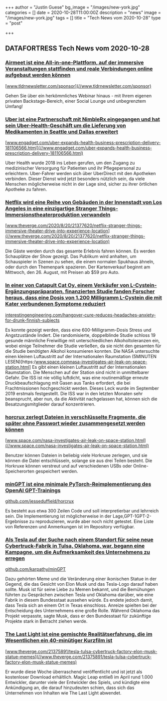+++
author = "Justin Guese"
bg_image = "/images/new-york.jpg"
categories = []
date = 2020-10-28T11:00:00Z
description = "news"
image = "/images/new-york.jpg"
tags = []
title = "Tech News vom 2020-10-28"
type = "post"

+++

        
## DATAFORTRESS Tech News vom 2020-10-28



### [Airmeet ist eine All-in-one-Plattform, auf der immersive Veranstaltungen stattfinden und reale Verbindungen online aufgebaut werden können](//www.tldrnewsletter.com/sponsor)


[www.tldrnewsletter.com/sponsor](//www.tldrnewsletter.com/sponsor)


Gehen Sie über ein herkömmliches Webinar hinaus - mit Ihrem eigenen privaten Backstage-Bereich, einer Social Lounge und unbegrenztem Umfang!


### [Uber ist eine Partnerschaft mit NimbleRx eingegangen und hat sein Uber-Health-Geschäft um die Lieferung von Medikamenten in Seattle und Dallas erweitert](//www.engadget.com/uber-expands-health-business-prescription-delivery-181106566.html)


[www.engadget.com/uber-expands-health-business-prescription-delivery-181106566.html](//www.engadget.com/uber-expands-health-business-prescription-delivery-181106566.html)


Uber Health wurde 2018 ins Leben gerufen, um den Zugang zu medizinischer Versorgung für Patienten und ihr Pflegepersonal zu erleichtern. Uber-Fahrer werden sich über UberDirect mit den Apotheken verbinden. Dieser Dienst wird jetzt besonders nützlich sein, da viele Menschen möglicherweise nicht in der Lage sind, sicher zu ihrer örtlichen Apotheke zu fahren.


### [Netflix wird eine Reihe von Gebäuden in der Innenstadt von Los Angeles in eine einzigartige Stranger Things-Immersionstheaterproduktion verwandeln](//www.theverge.com/2020/8/20/21377620/netflix-stranger-things-immersive-theater-drive-into-experience-location)


[www.theverge.com/2020/8/20/21377620/netflix-stranger-things-immersive-theater-drive-into-experience-location](//www.theverge.com/2020/8/20/21377620/netflix-stranger-things-immersive-theater-drive-into-experience-location)


Die Gäste werden durch das gesamte Erlebnis fahren können. Es werden Schauplätze der Show gezeigt. Das Publikum wird anhalten, um Schauspieler in Szenen zu sehen, die einem normalen Spukhaus ähneln, oder durch den Themenpark spazieren. Der Kartenverkauf beginnt am Mittwoch, den 26. August, mit Preisen ab $59 pro Auto.


### [In einer von Catapult Cat Oy, einem Verkäufer von L-Cystein-Ergänzungspräparaten, finanzierten Studie fanden Forscher heraus, dass eine Dosis von 1.200 Milligramm L-Cystein die mit Kater verbundenen Symptome reduziert](//interestingengineering.com/hangover-cure-reduces-headaches-anxiety-for-drunk-finnish-subjects)


[interestingengineering.com/hangover-cure-reduces-headaches-anxiety-for-drunk-finnish-subjects](//interestingengineering.com/hangover-cure-reduces-headaches-anxiety-for-drunk-finnish-subjects)


Es konnte gezeigt werden, dass eine 600-Milligramm-Dosis Stress und Angstzustände lindert. Die randomisierte, doppelblinde Studie schloss 19 gesunde männliche Freiwillige mit unterschiedlichen Alkoholtoleranzen ein, wobei einige Teilnehmer die Studie verließen, da sie nicht den gesamten für die Studie benötigten Alkohol konsumieren konnten. Die NASA untersuchte einen kleinen Luftaustritt auf der Internationalen Raumstation (5MINUTEN LESEN)[https:/www.space.comnasa-investigates-air-leak-on-space-station.html] Es gibt einen kleinen Luftaustritt auf der Internationalen Raumstation. Die Menschen auf der Station sind nicht in unmittelbarer Gefahr. Die ISS ist nie völlig luftdicht, was eine routinemäßige erneute Druckbeaufschlagung mit Gasen aus Tanks erfordert, die bei Frachtmissionen hochgeschickt werden. Dieses Leck wurde im September 2019 erstmals festgestellt. Die ISS war in den letzten Monaten sehr beansprucht, aber nun, da die Aktivität nachgelassen hat, können sich die Besatzungsmitglieder darauf konzentrieren.


### [horcrux zerlegt Dateien in verschlüsselte Fragmente, die später ohne Passwort wieder zusammengesetzt werden können](//www.space.com/nasa-investigates-air-leak-on-space-station.html)


[www.space.com/nasa-investigates-air-leak-on-space-station.html](//www.space.com/nasa-investigates-air-leak-on-space-station.html)


Benutzer können Dateien in beliebig viele Horkruxe zerlegen, und sie können die Datei entschlüsseln, solange sie aus drei Teilen besteht. Die Horkruxe können verstreut und auf verschiedenen USBs oder Online-Speicherorten gespeichert werden.


### [minGPT ist eine minimale PyTorch-Reimplementierung des OpenAI GPT-Trainings](//github.com/jesseduffield/horcrux)


[github.com/jesseduffield/horcrux](//github.com/jesseduffield/horcrux)


Es besteht aus etwa 300 Zeilen Code und soll interpretierbar und lehrreich sein. Die Implementierung ist möglicherweise in der Lage,GPT-1GPT-2-Ergebnisse zu reproduzieren, wurde aber noch nicht getestet. Eine Liste von Referenzen und Anmerkungen ist im Repository verfügbar.


### [Als Tesla auf der Suche nach einem Standort für seine neue Cybertruck-Fabrik in Tulsa, Oklahoma, war, begann eine Kampagne, um die Aufmerksamkeit des Unternehmens zu erregen](//github.com/karpathy/minGPT)


[github.com/karpathy/minGPT](//github.com/karpathy/minGPT)


Dazu gehörten Meme und die Veränderung einer ikonischen Statue in der Gegend, die das Gesicht von Elon Musk und das Tesla-Logo darauf haben sollte. Musk ist für seine Liebe zu Memen bekannt, und die Bemühungen führten zu Gesprächen zwischen Tesla und Oklahoma darüber, wie eine Fabrik in diesem Bundesstaat aussehen würde. Es endete jedoch damit, dass Tesla sich an einem Ort in Texas einschloss. Anreize spielten bei der Entscheidung des Unternehmens eine große Rolle. Während Oklahoma das Projekt verpasste, sagte Musk, dass er den Bundesstaat für zukünftige Projekte stark in Betracht ziehen werde.


### [The Last Light ist eine gemischte Realitätserfahrung, die im Wesentlichen ein 40-minütiger Kurzfilm ist](//www.theverge.com/21375891/tesla-tulsa-cybertruck-factory-elon-musk-statue-memes)


[www.theverge.com/21375891/tesla-tulsa-cybertruck-factory-elon-musk-statue-memes](//www.theverge.com/21375891/tesla-tulsa-cybertruck-factory-elon-musk-statue-memes)


Er wurde diese Woche überraschend veröffentlicht und ist jetzt als kostenloser Download erhältlich. Magic Leap entließ im April rund 1.000 Entwickler, darunter viele der Entwickler des Spiels, und kündigte eine Ankündigung an, die darauf hinzudeuten schien, dass sich das Unternehmen von Inhalten wie The Last Light abwendet.